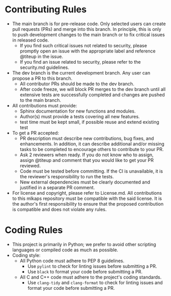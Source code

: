 # Contributing Rules
* The main branch is for pre-release code. Only selected users can create pull requests (PRs) and merge into this branch. In principle, this is only to push development changes to the main branch or to fix critical issues in released code.
  * If you find such critical issues not related to security, please promptly open an issue with the appropriate label and reference @titeup in the issue.
  * If you find an issue related to security, please refer to the security.md guidelines.
* The dev branch is the current development branch. Any user can propose a PR to this branch.
  * All contributor PRs should be made to the dev branch.
  * After code freeze, we will block PR merges to the dev branch until all extensive tests are successfully completed and changes are pushed to the main branch.
* All contributions must provide:
  * Sphinx documentation for new functions and modules.
  * Author(s) must provide a  tests covering all  new features.
  * test time must be kept small, if possible reuse and extend existing test
* To get a PR accepted:
  * PR description must describe new contributions, bug fixes, and enhancements. In addition, it can describe additional and/or missing tasks to be completed to encourage others to contribute to your PR.
  * Ask 2 reviewers when ready. If you do not know who to assign, assign @titeup and comment that you would like to get your PR reviewed.
  * Code must be tested before committing. If the CI is unavailable, it is the reviewer's responsibility to run the tests.
  * New external dependencies must be clearly documented and justified in a separate PR comment.
* For license and copyright, please refer to License.md. All contributions to this mlkaps repository must be compatible with the said license. It is the author's first responsibility to ensure that the proposed contribution is compatible and does not violate any rules.

# Coding Rules
* This project is primarily in Python; we prefer to avoid other scripting languages or compiled code as much as possible.
* Coding style:
  * All Python code must adhere to PEP 8 guidelines.
    * Use `pylint` to check for linting issues before submitting a PR.
    * Use `black` to format your code before submitting a PR.
  * All C and C++ code must adhere to the project's coding standards.
    * Use `clang-tidy` and `clang-format` to check for linting issues and format your code before submitting a PR.